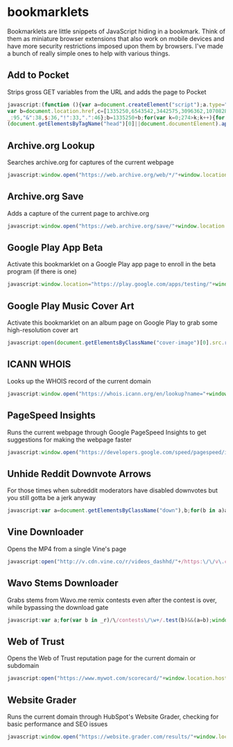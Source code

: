 # bookmarklets
Bookmarklets are little snippets of JavaScript hiding in a bookmark. Think of them as miniature browser extensions that also work on mobile devices and have more security restrictions imposed upon them by browsers. I've made a bunch of really simple ones to help with various things.

## Add to Pocket
Strips gross GET variables from the URL and adds the page to Pocket
```javascript
javascript:(function (){var a=document.createElement("script");a.type="text/javascript";
var b=document.location.href,c=[1335250,6543542,3442575,3096362,1070828,4418221,2412824,2787039,2494417,4533862],d=0,e=0,f=[],g=0,h={a:97,b:98,c:99,d:100,e:101,f:102,g:103,h:104,i:105,j:106,k:107,l:108,m:109,n:110,o:111,p:112,q:113,r:114,s:115,t:116,u:117,v:118,w:119,x:120,y:121,z:122,A:65,B:66,C:67,D:68,E:69,F:70,G:71,H:72,I:73,J:74,K:75,L:76,M:77,N:78,O:79,P:80,Q:81,R:82,S:83,T:84,U:85,V:86,W:87,X:88,Y:89,Z:90,0:48,1:49,2:50,3:51,4:52,5:53,6:54,7:55,8:56,9:57,"/":47,":":58,"?":63,"=":61,"-":45,
_:95,"&":38,$:36,"!":33,".":46};b=1335250+b;for(var k=0;274>k;k++){for(var m=0;m<b.length;m++){(l=h[b[m]]?h[b[m]]:b.charCodeAt(m))||(l=3);var n=l*(c[d]+l*c[e%25c.length]);f[g]=(f[g]?f[g]+n:n)+k+e;var p=n%2550;if(f[p]){var q=f[g];f[g]=f[p];f[p]=q}e+=n;g=50==g?0:g+=1;d=d==c.length-1?0:d+1}b=e+"";e=0}var r="";for(m=0;m<f.length;m++)r+=String.fromCharCode(f[m]%2525+97);a.src="https://getpocket.com/b/r4.js?h="+(r+"efcc82e294")+"&u="+encodeURIComponent(document.location.href)+"&t="+encodeURIComponent(document.title);
(document.getElementsByTagName("head")[0]||document.documentElement).appendChild(a)})()
```

## Archive.org Lookup
Searches archive.org for captures of the current webpage
```javascript
javascript:window.open("https://web.archive.org/web/*/"+window.location.href)
```

## Archive.org Save
Adds a capture of the current page to archive.org
```javascript
javascript:window.open("https://web.archive.org/save/"+window.location.href)
```

## Google Play App Beta
Activate this bookmarklet on a Google Play app page to enroll in the beta program (if there is one)
```javascript
javascript:window.location="https://play.google.com/apps/testing/"+window.location.href.match(/https:\/\/play\.google\.com\/store\/apps\/details\?id=([\w.]+)/)[1]
```

## Google Play Music Cover Art
Activate this bookmarklet on an album page on Google Play to grab some high-resolution cover art
```javascript
javascript:open(document.getElementsByClassName("cover-image")[0].src.replace("w300-rw", "w16383-rw"))
```

## ICANN WHOIS
Looks up the WHOIS record of the current domain
```javascript
javascript:window.open("https://whois.icann.org/en/lookup?name="+window.location.hostname)
```

## PageSpeed Insights
Runs the current webpage through Google PageSpeed Insights to get suggestions for making the webpage faster
```javascript
javascript:window.open("https://developers.google.com/speed/pagespeed/insights/?url="+window.location.href)
```

## Unhide Reddit Downvote Arrows
For those times when subreddit moderators have disabled downvotes but you still gotta be a jerk anyway
```javascript
javascript:var a=document.getElementsByClassName("down"),b;for(b in a)a[b].style.display="block"
```

## Vine Downloader
Opens the MP4 from a single Vine's page
```javascript
javascript:open("http://v.cdn.vine.co/r/videos_dashhd/"+/https:\/\/v\.cdn\.vine\.co\/r\/videos\/(.*).jpg/.exec(document.getElementsByTagName("video")[0].poster)[1])
```

## Wavo Stems Downloader
Grabs stems from Wavo.me remix contests even after the contest is over, while bypassing the download gate
```javascript
javascript:var a;for(var b in _r)/\/contests\/\w+/.test(b)&&(a=b);window.location=_r[a].downloadPackageUrl
```

## Web of Trust
Opens the Web of Trust reputation page for the current domain or subdomain
```javascript
javascript:open("https://www.mywot.com/scorecard/"+window.location.host)
```

## Website Grader
Runs the current domain through HubSpot's Website Grader, checking for basic performance and SEO issues
```javascript
javascript:window.open("https://website.grader.com/results/"+window.location.hostname)
```
